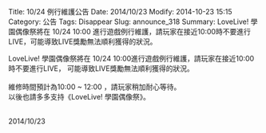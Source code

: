 Title: 10/24 例行維護公告
Date: 2014/10/23
Modify: 2014-10-23 15:15
Category: 公告
Tags: Disappear
Slug: announce_318
Summary: LoveLive! 學園偶像祭將在 10/24 10:00 進行遊戲例行維護，請玩家在接近10:00時不要進行LIVE，可能導致LIVE獎勵無法順利獲得的狀況。

<div class="content_news">
<div class="note">
<p>LoveLive! 學園偶像祭將在 10/24 10:00進行遊戲例行維護，請玩家在接近10:00時不要進行LIVE，
可能導致LIVE獎勵無法順利獲得的狀況。<br />
<br />
維修時間預計為10:00 ~ 12:00 ，請玩家稍加耐心等待。<br />
以後也請多多支持《LoveLive! 學園偶像祭》。<br />
<br />
</p>
		2014/10/23
		         
</div>
</div>
